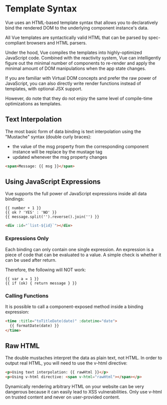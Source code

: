 # Template Syntax

Vue uses an HTML-based template syntax that allows you to declaratively bind the rendered DOM to the underlying component instance's data.

All Vue templates are syntactically valid HTML that can be parsed by spec-compliant browsers and HTML parsers.

Under the hood, Vue compiles the templates into highly-optimized JavaScript code. Combined with the reactivity system, Vue can intelligently figure out the minimal number of components to re-render and apply the minimal amount of DOM manipulations when the app state changes.

If you are familiar with Virtual DOM concepts and prefer the raw power of JavaScript, you can also directly write render functions instead of templates, with optional JSX support.

However, do note that they do not enjoy the same level of compile-time optimizations as templates.

## Text Interpolation​

The most basic form of data binding is text interpolation using the "Mustache" syntax (double curly braces):

- the value of the msg property from the corresponding component instance will be replace by the mustage tag
- updated whenever the msg property changes

```html
<span>Message: {{ msg }}</span>
```

## Using JavaScript Expressions​

Vue supports the full power of JavaScript expressions inside all data bindings:

```
{{ number + 1 }}
{{ ok ? 'YES' : 'NO' }}
{{ message.split('').reverse().join('') }}
```

```html
<div :id="`list-${id}`"></div>
```

### Expressions Only​

Each binding can only contain one single expression. An expression is a piece of code that can be evaluated to a value. A simple check is whether it can be used after return.

Therefore, the following will NOT work:

```
{{ var a = 1 }}
{{ if (ok) { return message } }}
```

### Calling Functions​

It is possible to call a component-exposed method inside a binding expression:

```html
<time :title="toTitleDate(date)" :datetime="date">
  {{ formatDate(date) }}
</time>
```

## Raw HTML​

The double mustaches interpret the data as plain text, not HTML. In
order to output real HTML, you will need to use the v-html directive:

```html
<p>Using text interpolation: {{ rawHtml }}</p>
<p>Using v-html directive: <span v-html="rawHtml"></span></p>
```

Dynamically rendering arbitrary HTML on your website can be very dangerous because it can easily lead to XSS vulnerabilities. Only use v-html on trusted content and never on user-provided content.
